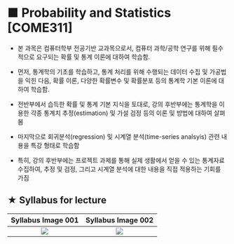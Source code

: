# ■ Probability and Statistics [COME311]

- 본 과목은 컴퓨터학부 전공기반 교과목으로서, 컴퓨터 과학/공학 연구를 위해 필수적으로 요구되는 확률 및 통계 이론에 대하여 학습함.

- 먼저, 통계학의 기초를 학습하고, 통계 처리를 위해 수행되는 데이터 수집 및 가공법을 익힌 다음, 확률 이론, 다양한 확률변수 및 확률분포 등의 통계학 기본 이론에 대하여 학습함.

- 전반부에서 습득한 확률 및 통계 기본 지식을 토대로, 강의 후반부에는 통계학을 이용한 각종 통계치 추정(estimation) 및 가설 검정 등의 이론 및 방법에 대하여 살펴봄

- 마지막으로 회귀분석(regression) 및 시계열 분석(time-series analsyis) 관련 내용을 특강 형태로 학습함

- 특히, 강의 후반부에는 프로젝트 과제를 통해 실제 생활에서 얻을 수 있는 통계자료 수집하여, 추정 및 검정, 그리고 시계열 분석에 대한 내용을 직접 적용하는 기회를 가짐

## ★ Syllabus for lecture

|Syllabus Image 001|Syllabus Image 002|
|:----------------:|:----------------:|
|![](https://user-images.githubusercontent.com/20036523/48309775-1d233f00-e5c4-11e8-9fc1-c8f8f484073c.jpg)|![](https://user-images.githubusercontent.com/20036523/48309776-1dbbd580-e5c4-11e8-91ad-15b7caf03425.jpg)|
